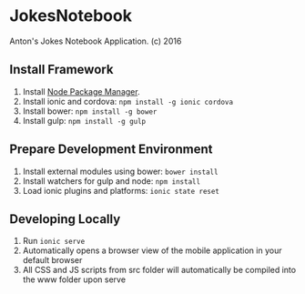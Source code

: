 # JokesNotebook
Anton's Jokes Notebook Application.
(c) 2016

## Install Framework

1. Install [Node Package Manager](https://www.npmjs.com/).
2. Install ionic and cordova: `npm install -g ionic cordova`
3. Install bower: `npm install -g bower`
4. Install gulp: `npm install -g gulp`

## Prepare Development Environment 

1. Install external modules using bower: `bower install`
2. Install watchers for gulp and node: `npm install`
3. Load ionic plugins and platforms: `ionic state reset`

## Developing Locally

1. Run `ionic serve`
2. Automatically opens a browser view of the mobile application in your default browser
3. All CSS and JS scripts from src folder will automatically be compiled into the www folder upon serve
